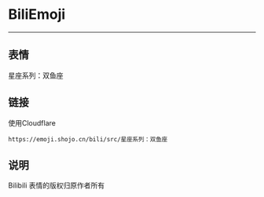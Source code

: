 # BiliEmoji
---
## 表情
星座系列：双鱼座
## 链接
使用Cloudflare
```
https://emoji.shojo.cn/bili/src/星座系列：双鱼座
```
## 说明
Bilibili 表情的版权归原作者所有

